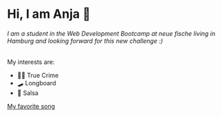 # Hi, I am Anja :wave:

###### I am a student in the Web Development Bootcamp at neue fische living in Hamburg and looking forward for this new challenge :)

My interests are:
- 🕵️‍♀️ True Crime 
- :skateboard: Longboard
- :dancers: Salsa

[My favorite song](https://www.youtube.com/watch?v=10EX-_h4pYc)
